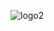 ![logo2](https://github.com/Divyansh8757/Onewire-Protocol-Part-1-Working-with-DHT11-Temperature-and-Humidity-Sensor/assets/166917600/355f9b8e-6776-4a98-971d-39c6bffb3eb6)
